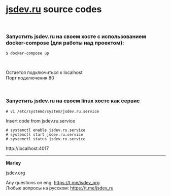 # [jsdev.ru](https://jsdev.ru) source codes

<br/>

### Запустить jsdev.ru на своем хосте с использованием docker-compose (для работы над проектом):

    $ docker-compose up

<br/>

Остается подключиться к localhost  
Порт подключения 80

<br/>

### Запустить jsdev.ru на своем linux хосте как сервис

    # vi /etc/systemd/system/jsdev.ru.service

Insert code from jsdev.ru.service

    # systemctl enable jsdev.ru.service
    # systemctl start jsdev.ru.service
    # systemctl status jsdev.ru.service

http://localhost:4017

---

**Marley**

<a href="https://jsdev.org">jsdev.org</a>

Any questions on eng: https://t.me/jsdev_org  
Любые вопросы на русском: https://t.me/jsdev_ru
